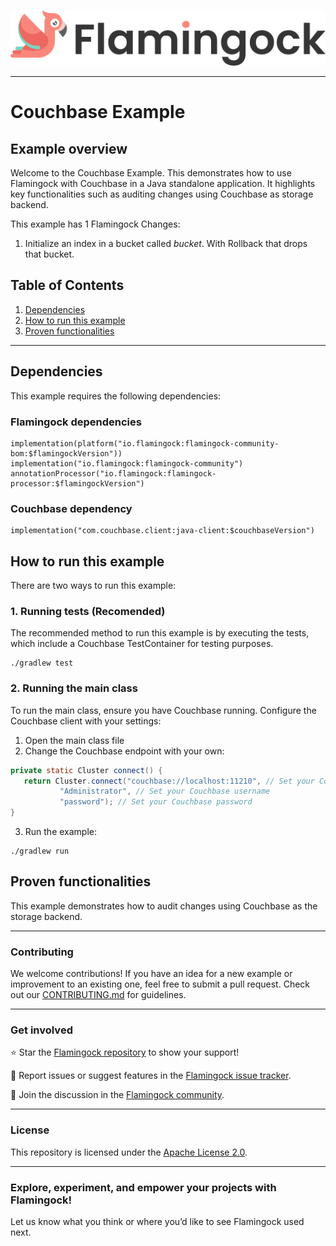 ![Header Image](../misc/logo-with-text.png)
___

# Couchbase Example

## Example overview

Welcome to the Couchbase Example. This demonstrates how to use Flamingock with Couchbase in a Java
standalone application. It highlights key functionalities such as auditing changes using Couchbase as storage backend.

This example has 1 Flamingock Changes:
1. Initialize an index in a bucket called *bucket*. With Rollback that drops that bucket.

## Table of Contents

1. [Dependencies](#dependencies)
2. [How to run this example](#how-to-run-this-example)
3. [Proven functionalities](#proven-functionalities)

---

## Dependencies

This example requires the following dependencies:
### Flamingock dependencies
    implementation(platform("io.flamingock:flamingock-community-bom:$flamingockVersion"))
    implementation("io.flamingock:flamingock-community")
    annotationProcessor("io.flamingock:flamingock-processor:$flamingockVersion")

### Couchbase dependency
    implementation("com.couchbase.client:java-client:$couchbaseVersion")

## How to run this example

There are two ways to run this example:

### 1. Running tests (Recomended)
The recommended method to run this example is by executing the tests, which include a Couchbase TestContainer for testing
purposes.
```shell
./gradlew test
```

### 2. Running the main class
To run the main class, ensure you have Couchbase running. Configure the Couchbase client with your settings:

1. Open the main class file
2. Change the Couchbase endpoint with your own:
```java
private static Cluster connect() {
   return Cluster.connect("couchbase://localhost:11210", // Set your Couchbase endpoint
           "Administrator", // Set your Couchbase username
           "password"); // Set your Couchbase password
}
```
3. Run the example:
```shell
./gradlew run
```

## Proven functionalities

This example demonstrates how to audit changes using Couchbase as the storage backend.

___

### Contributing
We welcome contributions! If you have an idea for a new example or improvement to an existing one, feel free to submit a
pull request. Check out our [CONTRIBUTING.md](../CONTRIBUTING.md) for guidelines.

___

### Get involved
⭐ Star the [Flamingock repository](https://github.com/flamingock/flamingock-java) to show your support!

🐞 Report issues or suggest features in the [Flamingock issue tracker](https://github.com/flamingock/flamingock-java/issues).

💬 Join the discussion in the [Flamingock community](https://github.com/flamingock/flamingock-java/discussions).

___

### License
This repository is licensed under the [Apache License 2.0](../LICENSE.md).

___

### Explore, experiment, and empower your projects with Flamingock!
Let us know what you think or where you’d like to see Flamingock used next.
